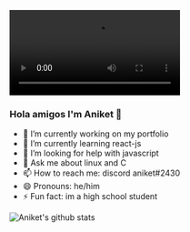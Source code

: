 ![my gif]( https://images-ext-2.discordapp.net/external/P6ZNv8dK5OboROBvwAoJsPJZT1p2hvAzOI_hsOvniII/https/media.tenor.com/DBqjevyA2o4AAAPo/bongo-cat-codes.mp4)

### Hola amigos I'm Aniket 👋

- 🔭 I’m currently working on my portfolio
- 🌱 I’m currently learning react-js
- 🤔 I’m looking for help with javascript
- 💬 Ask me about linux and C
- 📫 How to reach me: discord aniket#2430
- 😄 Pronouns: he/him
- ⚡ Fun fact: im a high school student

![Aniket's github stats](https://github-readme-stats.vercel.app/api?username=ANIKETSHARMAGIT56&show_icons=true&theme=radical)
